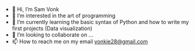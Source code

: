 - 👋 Hi, I’m Sam Vonk
- 👀 I’m interested in the art of programming
- 🌱 I’m currently learning the basic syntax of Python and how to write my first projects (Data visualization)
- 💞️ I’m looking to collaborate on ...
- 📫 How to reach me on my email vonkie28@gmail.com

<!---
Vonkie28/Vonkie28 is a ✨ special ✨ repository because its `README.md` (this file) appears on your GitHub profile.
You can click the Preview link to take a look at your changes.
--->
